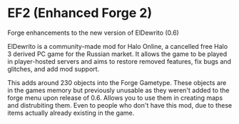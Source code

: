 # EF2 (Enhanced Forge 2)
Forge enhancements to the new version of ElDewrito (0.6)

ElDewrito is a community-made mod for Halo Online, a cancelled free Halo 3 derived PC game for the Russian market. It allows the game to be played in player-hosted servers and aims to restore removed features, fix bugs and glitches, and add mod support.

This adds around 230 objects into the Forge Gametype. These objects are in the games memory but previously unusable as they weren't added to the forge menu upon release of 0.6. Allows you to use them in creating maps and distrubiting them. Even to people who don't have this mod, due to these items actually already existing in the game. 
